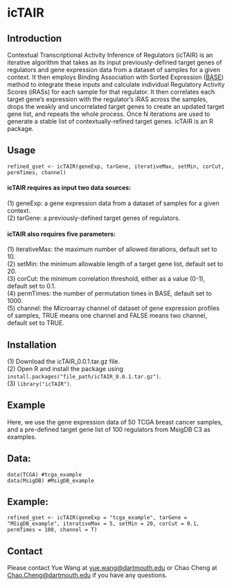 # icTAIR
## Introduction
Contextual Transcriptional Activity Inference of Regulators (icTAIR) is an iterative algorithm that takes as its input previously-defined target genes of regulators and gene expression data from a dataset of samples for a given context. It then employs Binding Association with Sorted Expression ([BASE](http://www.dartmouth.edu/~chaocheng/software/base/base.html)) method to integrate these inputs and calculate individual Regulatory Activity Scores (iRASs) for each sample for that regulator. It then correlates each target gene’s expression with the regulator’s iRAS across the samples, drops the weakly and uncorrelated target genes to create an updated target gene list, and repeats the whole process. Once N iterations are used to generate a stable list of contextually-refined target genes. icTAIR is an R package.<br/>

## Usage
```{r}
refined_gset <- icTAIR(geneExp, tarGene, iterativeMax, setMin, corCut, permTimes, channel)
```

#### icTAIR requires as input two data sources:<br/>
(1) geneExp: a gene expression data from a dataset of samples for a given context.<br/>
(2) tarGene: a previously-defined target genes of regulators.<br/>

#### icTAIR also requires five parameters:<br/>
(1) iterativeMax: the maximum number of allowed iterations, default set to 10.<br/>
(2) setMin: the minimum allowable length of a target gene list, default set to 20.<br/>
(3) corCut: the minimum correlation threshold, either as a value (0-1), default set to 0.1.<br/>
(4) permTimes: the number of permutation times in BASE, default set to 1000.<br/>
(5) channel: the Microarray channel of dataset of gene expression profiles of samples, TRUE means one channel and FALSE means two channel, default set to TRUE.<br/>

## Installation
(1) Download the icTAIR_0.0.1.tar.gz file.<br/>
(2) Open R and install the package using ```install.packages("file_path/icTAIR_0.0.1.tar.gz")```.<br/>
(3) ```library("icTAIR")```.<br/>

## Example
Here, we use the gene expression data of 50 TCGA breast cancer samples, and a pre-defined target gene list of 100 regulators from MsigDB C3 as examples.<br/>

## Data:
```{r}
data(TCGA) #tcga_example
data(MsigDB) #MsigDB_example
```

## Example:
```{r}
refined_gset <- icTAIR(geneExp = "tcga_example", tarGene = "MSigDB_example", iterativeMax = 5, setMin = 20, corCut = 0.1, permTimes = 100, channel = T)
```

## Contact
Please contact Yue Wang at yue.wang@dartmouth.edu or Chao Cheng at Chao.Cheng@dartmouth.edu if you have any questions.
